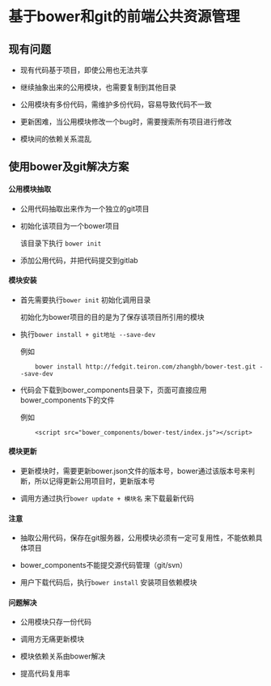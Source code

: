 基于bower和git的前端公共资源管理
==============================

## 现有问题 ##

* 现有代码基于项目，即使公用也无法共享

* 继续抽象出来的公用模块，也需要复制到其他目录

* 公用模块有多份代码，需维护多份代码，容易导致代码不一致

* 更新困难，当公用模块修改一个bug时，需要搜索所有项目进行修改

* 模块间的依赖关系混乱


## 使用bower及git解决方案 ##

#### 公用模块抽取 ####

* 公用代码抽取出来作为一个独立的git项目

* 初始化该项目为一个bower项目

	该目录下执行 `bower init`

* 添加公用代码，并把代码提交到gitlab


#### 模块安装 ####

* 首先需要执行`bower init` 初始化调用目录
	
	初始化为bower项目的目的是为了保存该项目所引用的模块

* 执行`bower install + git地址 --save-dev`

	例如
	```
		bower install http://fedgit.teiron.com/zhangbh/bower-test.git --save-dev
	```
* 代码会下载到bower_components目录下，页面可直接应用bower_components下的文件

	例如
	```
		<script src="bower_components/bower-test/index.js"></script>
	```

#### 模块更新 ####

* 更新模块时，需要更新bower.json文件的版本号，bower通过该版本号来判断，所以记得更新公用项目时，更新版本号

* 调用方通过执行`bower update + 模块名` 来下载最新代码

#### 注意  ####

* 抽取公用代码，保存在git服务器，公用模块必须有一定可复用性，不能依赖具体项目

* bower_components不能提交源代码管理（git/svn）

* 用户下载代码后，执行`bower install` 安装项目依赖模块

#### 问题解决 ####

* 公用模块只存一份代码

* 调用方无痛更新模块

* 模块依赖关系由bower解决 

* 提高代码复用率




